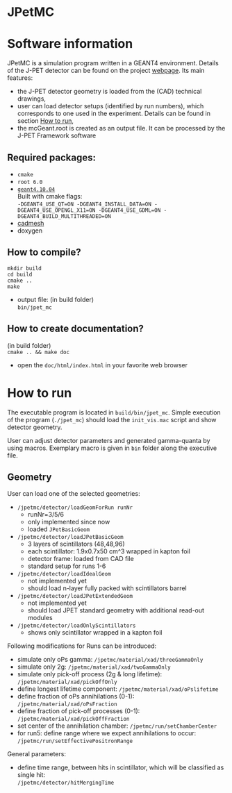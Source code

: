 JPetMC
=============================================================================

# Software information
JPetMC is a simulation program written in a GEANT4 environment.
Details of the J-PET detector can be found on the project [webpage](http://koza.if.uj.edu.pl/pet/).
Its main features:
- the J-PET detector geometry is loaded from the (CAD) technical drawings,
- user can load detector setups (identified by run numbers), which corresponds to
one used in the experiment. Details can be found in section [How to run](#how-to-run),
- the mcGeant.root is created as an output file. It can be processed by the J-PET Framework
software

## Required packages:
- `cmake`
- `root 6.0`
- [`geant4.10.04`](https://github.com/Geant4/geant4)  
  Built with cmake flags:  
  `-DGEANT4_USE_QT=ON -DGEANT4_INSTALL_DATA=ON -DGEANT4_USE_OPENGL_X11=ON -DGEANT4_USE_GDML=ON -DGEANT4_BUILD_MULTITHREADED=ON`
- [cadmesh](https://github.com/christopherpoole/CADMesh)
- doxygen

## How to compile?
`mkdir build`  
`cd build`  
`cmake ..`  
`make`  
- output file: (in build folder)  
`bin/jpet_mc`  

## How to create documentation?
(in build folder)  
`cmake .. && make doc`  
- open the `doc/html/index.html` in your favorite web browser

# How to run
The executable program is located in `build/bin/jpet_mc`.
Simple execution of the program (`./jpet_mc`) should load the `init_vis.mac` script and show detector geometry.

User can adjust detector parameters and generated gamma-quanta by using macros. Exemplary macro is given in `bin` folder along the executive file.

## Geometry
User can load one of the selected geometries:  
 - `/jpetmc/detector/loadGeomForRun runNr`  
   - runNr=3/5/6  
    - only implemented since now  
    - loaded `JPetBasicGeom`  
 - `/jpetmc/detector/loadJPetBasicGeom`  
   - 3 layers of scintillators (48,48,96)  
   - each scintillator: 1.9x0.7x50 cm^3 wrapped in kapton foil  
   - detector frame: loaded from CAD file  
   - standard setup for runs 1-6  
 - `/jpetmc/detector/loadIdealGeom`  
   - not implemented yet  
   - should load n-layer fully packed with scintillators barrel  
 - `/jpetmc/detector/loadJPetExtendedGeom`  
   - not implemented yet  
   - should load JPET standard geometry with additional read-out modules  
 - `/jpetmc/detector/loadOnlyScintillators`  
   - shows only scintillator wrapped in a kapton foil  

Following modifications for Runs can be introduced:  
- simulate only oPs gamma: `/jpetmc/material/xad/threeGammaOnly`  
- simulate only 2g: `/jpetmc/material/xad/twoGammaOnly`  
- simulate only pick-off process (2g & long lifetime): `/jpetmc/material/xad/pickOffOnly`  
- define longest lifetime component: `/jpetmc/material/xad/oPslifetime`  
- define fraction of oPs annihilations (0-1): `/jpetmc/material/xad/oPsFraction`  
- define fraction of pick-off processes (0-1): `/jpetmc/material/xad/pickOffFraction`  
- set center of the annihilation chamber: `/jpetmc/run/setChamberCenter`  
- for run5: define range where we expect annihilations to occur: `/jpetmc/run/setEffectivePositronRange`  

General parameters:  
- define time range, between hits in scintillator, which will be classified as single hit:  
`/jpetmc/detector/hitMergingTime`  

##
